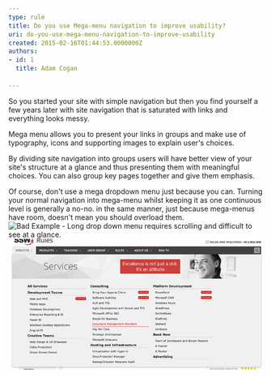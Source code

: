 ```yaml
---
type: rule
title: Do you use Mega-menu navigation to improve usability?
uri: do-you-use-mega-menu-navigation-to-improve-usability
created: 2015-02-16T01:44:53.0000000Z
authors:
- id: 1
  title: Adam Cogan

---
```


So you started your site with simple navigation but then you find  yourself a few years later with site navigation that is saturated with  links and everything looks messy.

Mega menu allows you to present your links in groups  and make use of typography, icons and supporting images to explain  user's choices.
 
By dividing site navigation into groups users will have better view of your site's structure at a glance and thus presenting them with meaningful choices. You can also group key pages together and give them emphasis.

Of course, don't use a mega dropdown menu just because you can. Turning your normal navigation into mega-menu whilst keeping it as one continuous level is generally a no-no. in the same manner, just because mega-menus have room, doesn't mean you should overload them.
 ![ Bad Example - Long drop down menu requires scrolling and difficult to see at a glance.](../assets/longmenu.jpg) 
 ![ Good Example - Links are grouped into distinct category   ![mobilemenu.jpg](mobilemenu.jpg) ](megamenu.jpg)
